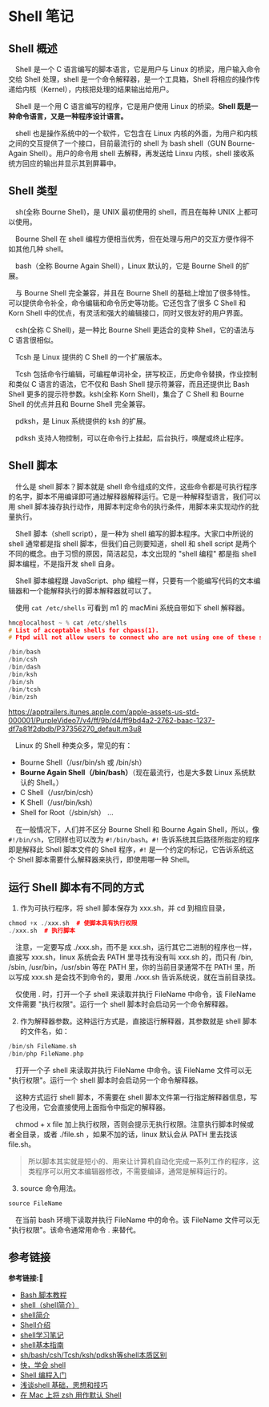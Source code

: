 # Shell 笔记

## Shell 概述

&emsp;Shell 是一个 C 语言编写的脚本语言，它是用户与 Linux 的桥梁，用户输入命令交给 Shell 处理，shell 是一个命令解释器，是一个工具箱，Shell 将相应的操作传递给内核（Kernel），内核把处理的结果输出给用户。

&emsp;Shell 是一个用 C 语言编写的程序，它是用户使用 Linux 的桥梁。**Shell 既是一种命令语言，又是一种程序设计语言。**

&emsp;shell 也是操作系统中的一个软件，它包含在 Linux 内核的外面，为用户和内核之间的交互提供了一个接口，目前最流行的 shell 为 bash shell（GUN Bourne-Again Shell）。用户的命令用 shell 去解释，再发送给 Linxu 内核，shell 接收系统方回应的输出并显示其到屏幕中。

## Shell 类型

&emsp;sh(全称 Bourne Shell)，是 UNIX 最初使用的 shell，而且在每种 UNIX 上都可以使用。

&emsp;Bourne Shell 在 shell 编程方便相当优秀，但在处理与用户的交互方便作得不如其他几种 shell。

&emsp;bash（全称 Bourne Again Shell），Linux 默认的，它是 Bourne Shell 的扩展。

&emsp;与 Bourne Shell 完全兼容，并且在 Bourne Shell 的基础上增加了很多特性。可以提供命令补全，命令编辑和命令历史等功能。它还包含了很多 C Shell 和 Korn Shell 中的优点，有灵活和强大的编辑接口，同时又很友好的用户界面。

&emsp;csh(全称 C Shell)，是一种比 Bourne Shell 更适合的变种 Shell，它的语法与 C 语言很相似。

&emsp;Tcsh 是 Linux 提供的 C Shell 的一个扩展版本。

&emsp;Tcsh 包括命令行编辑，可编程单词补全，拼写校正，历史命令替换，作业控制和类似 C 语言的语法，它不仅和 Bash Shell 提示符兼容，而且还提供比 Bash Shell 更多的提示符参数。ksh(全称 Korn Shell)，集合了 C Shell 和 Bourne Shell 的优点并且和 Bourne Shell 完全兼容。

&emsp;pdksh，是 Linux 系统提供的 ksh 的扩展。

&emsp;pdksh 支持人物控制，可以在命令行上挂起，后台执行，唤醒或终止程序。

## Shell 脚本

&emsp;什么是 shell 脚本？脚本就是 shell 命令组成的文件，这些命令都是可执行程序的名字，脚本不用编译即可通过解释器解释运行。它是一种解释型语言，我们可以用 shell 脚本操存执行动作，用脚本判定命令的执行条件，用脚本来实现动作的批量执行。

&emsp;Shell 脚本（shell script），是一种为 shell 编写的脚本程序。大家口中所说的 shell 通常都是指 shell 脚本，但我们自己则要知道，shell 和 shell script 是两个不同的概念。由于习惯的原因，简洁起见，本文出现的 "shell 编程" 都是指 shell 脚本编程，不是指开发 shell 自身。

&emsp;Shell 脚本编程跟 JavaScript、php 编程一样，只要有一个能编写代码的文本编辑器和一个能解释执行的脚本解释器就可以了。

&emsp;使用 `cat /etc/shells` 可看到 m1 的 macMini 系统自带如下 shell 解释器。

```c++
hmc@localhost ~ % cat /etc/shells
# List of acceptable shells for chpass(1).
# Ftpd will not allow users to connect who are not using one of these shells.

/bin/bash
/bin/csh
/bin/dash
/bin/ksh
/bin/sh
/bin/tcsh
/bin/zsh
```

https://apptrailers.itunes.apple.com/apple-assets-us-std-000001/PurpleVideo7/v4/ff/9b/d4/ff9bd4a2-2762-baac-1237-df7a81f2dbdb/P37356270_default.m3u8

&emsp;Linux 的 Shell 种类众多，常见的有：

+ Bourne Shell（/usr/bin/sh 或 /bin/sh）
+ **Bourne Again Shell（/bin/bash）**（现在最流行，也是大多数 Linux 系统默认的 Shell。）
+ C Shell（/usr/bin/csh）
+ K Shell（/usr/bin/ksh）
+ Shell for Root（/sbin/sh）
...

&emsp;在一般情况下，人们并不区分 Bourne Shell 和 Bourne Again Shell，所以，像 `#!/bin/sh`，它同样也可以改为 `#!/bin/bash`。`#!` 告诉系统其后路径所指定的程序即是解释此 Shell 脚本文件的 Shell 程序，`#!` 是一个约定的标记，它告诉系统这个 Shell 脚本需要什么解释器来执行，即使用哪一种 Shell。

## 运行 Shell 脚本有不同的方式

1. 作为可执行程序，将 shell 脚本保存为 xxx.sh，并 cd 到相应目录，

```c++
chmod +x ./xxx.sh  # 使脚本具有执行权限
./xxx.sh  # 执行脚本
```

&emsp;注意，一定要写成 ./xxx.sh，而不是 xxx.sh，运行其它二进制的程序也一样，直接写 xxx.sh，linux 系统会去 PATH 里寻找有没有叫 xxx.sh 的，而只有 /bin, /sbin, /usr/bin，/usr/sbin 等在 PATH 里，你的当前目录通常不在 PATH 里，所以写成 xxx.sh 是会找不到命令的，要用 ./xxx.sh 告诉系统说，就在当前目录找。

&emsp;仅使用 . 时，打开一个子 shell 来读取并执行 FileName 中命令，该 FileName 文件需要 "执行权限"。运行一个 shell 脚本时会启动另一个命令解释器。

2. 作为解释器参数。这种运行方式是，直接运行解释器，其参数就是 shell 脚本的文件名，如：

```c++
/bin/sh FileName.sh
/bin/php FileName.php
```

&emsp;打开一个子 shell 来读取并执行 FileName 中命令。该 FileName 文件可以无 "执行权限"。运行一个 shell 脚本时会启动另一个命令解释器。

&emsp;这种方式运行 shell 脚本，不需要在 shell 脚本文件第一行指定解释器信息，写了也没用，它会直接使用上面指令中指定的解释器。

&emsp;chmod + x file 加上执行权限，否则会提示无执行权限。注意执行脚本时候或者全目录，或者 ./file.sh ，如果不加的话，linux 默认会从 PATH 里去找该 file.sh。

> 所以脚本其实就是短小的、用来让计算机自动化完成一系列工作的程序，这类程序可以用文本编辑器修改，不需要编译，通常是解释运行的。

3. source 命令用法。

```c++
source FileName
```

&emsp;在当前 bash 环境下读取并执行 FileName 中的命令。该 FileName 文件可以无 "执行权限"。该命令通常用命令 . 来替代。
















## 参考链接
**参考链接:🔗**
+ [Bash 脚本教程](https://wangdoc.com/bash/)
+ [shell（shell简介）](https://www.cnblogs.com/du-z/p/10959013.html)
+ [shell简介](https://blog.csdn.net/qq_43943846/article/details/88014144)
+ [Shell介绍](https://zhuanlan.zhihu.com/p/115642982)
+ [shell学习笔记](https://zhuanlan.zhihu.com/p/143730100)
+ [shell基本指南](https://zhuanlan.zhihu.com/p/105102573)
+ [sh/bash/csh/Tcsh/ksh/pdksh等shell本质区别](https://blog.csdn.net/dream_an/article/details/50548936)
+ [快，学会 shell](https://zhuanlan.zhihu.com/p/75373580)
+ [Shell 编程入门](https://zhuanlan.zhihu.com/p/97566547)
+ [浅谈shell 基础，思想和技巧](https://zhuanlan.zhihu.com/p/129268123)
+ [在 Mac 上将 zsh 用作默认 Shell](https://support.apple.com/zh-cn/HT208050)
